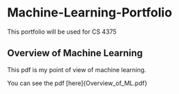 # Machine-Learning-Portfolio
This portfolio will be used for CS 4375
## Overview of Machine Learning
This pdf is my point of view of machine learning. 

You can see the pdf [here]{Overview_of_ML.pdf}
